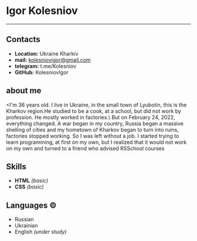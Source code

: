 # Igor Kolesniov

***

## Contacts

* **Location:** Ukraine Kharkiv
* **mail:** kolesniovigor@gmail.com
* **telegram:** t.me/Kolesniov
* **GitHub:** KolesniovIgor

## about me

<I'm 36 years old. I live in Ukraine, in the small town of Lyubotin, this is the Kharkov region.He studied to be a cook, at a school, but did not work by profession. He mostly worked in factories.\ But on February 24, 2022, everything changed. A war began in my country, Russia began a massive shelling of cities and my hometown of Kharkov began to turn into ruins, factories stopped working. So I was left without a job. I started trying to learn programming, at first on my own, but I realized that it would not work on my own and turned to a friend who advised RSSchool courses

## Skills

* **HTML** *(basic)*
* **CSS** *(basic)*

## Languages &#169;

* Russian
* Ukrainian
* English *(under study)*
